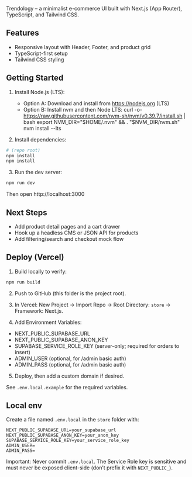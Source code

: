 Trendology – a minimalist e-commerce UI built with Next.js (App Router), TypeScript, and Tailwind CSS.

## Features
- Responsive layout with Header, Footer, and product grid
- TypeScript-first setup
- Tailwind CSS styling

## Getting Started

1. Install Node.js (LTS):
   - Option A: Download and install from https://nodejs.org (LTS)
   - Option B: Install nvm and then Node LTS:
     curl -o- https://raw.githubusercontent.com/nvm-sh/nvm/v0.39.7/install.sh | bash
     export NVM_DIR="$HOME/.nvm" && . "$NVM_DIR/nvm.sh"
     nvm install --lts

2. Install dependencies:

```bash
# (repo root)
npm install
npm install
```

3. Run the dev server:

```bash
npm run dev
```

Then open http://localhost:3000

## Next Steps
- Add product detail pages and a cart drawer
- Hook up a headless CMS or JSON API for products
- Add filtering/search and checkout mock flow

## Deploy (Vercel)

1) Build locally to verify:

```bash
npm run build
```

2) Push to GitHub (this folder is the project root).

3) In Vercel: New Project → Import Repo → Root Directory: `store` → Framework: Next.js.

4) Add Environment Variables:
- NEXT_PUBLIC_SUPABASE_URL
- NEXT_PUBLIC_SUPABASE_ANON_KEY
- SUPABASE_SERVICE_ROLE_KEY (server-only; required for orders to insert)
- ADMIN_USER (optional, for /admin basic auth)
- ADMIN_PASS (optional, for /admin basic auth)

5) Deploy, then add a custom domain if desired.

See `.env.local.example` for the required variables.

## Local env

Create a file named `.env.local` in the `store` folder with:

```
NEXT_PUBLIC_SUPABASE_URL=your_supabase_url
NEXT_PUBLIC_SUPABASE_ANON_KEY=your_anon_key
SUPABASE_SERVICE_ROLE_KEY=your_service_role_key
ADMIN_USER=
ADMIN_PASS=
```

Important: Never commit `.env.local`. The Service Role key is sensitive and must never be exposed client-side (don’t prefix it with `NEXT_PUBLIC_`).
